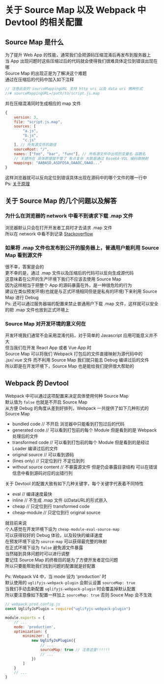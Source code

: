 # 关于 Source Map 以及 Webpack 中 Devtool 的相关配置

## Source Map 是什么
为了提升 Web App 的性能，通常我们会把源码压缩混淆后再发布到服务器上  
当 App 出现问题时这些压缩过后的代码就会使得我们很难具体定位到错误出现在哪  
Source Map 的出现正是为了解决这个难题  
通过在压缩后的代码中加入如下注释
```js
// 注意此处的 sourceMappingURL 支持 http uri 以及 data uri 俩种形式
//# sourceMappingURL=/path/to/script.js.map
```
并在压缩混淆同时生成相应的 map 文件
```js
{
    version: 3,
    file: "script.js.map",
    sources: [
        "a.js",
        "b.js",
        "c.js"
    ], // 所有源文件的路径
    sourceRoot: "/",
    names: ["foo", "bar", "func"], // 所有源文件中出现的变量名 函数名
	// 关键所在 具体原理就不管了 有点复杂 大致是通过 Base64-VQL 编码做映射
    mappings: "AABASD,ASDFDSA,OAAOC,OAAO..."
}
```
这样浏览器就可以反向定位到错误具体出现在源码中的哪个文件的哪一行中  
Ps: [关于原理](https://www.codercto.com/a/31149.html)

## 关于 Source Map 的几个问题以及解答
### 为什么在浏览器的 network 中看不到请求下载 .map 文件
浏览器默认只会在打开开发者工具时才去请求 .map 文件  
所以在 network 中看不到记录
[Stackoverflow](https://stackoverflow.com/questions/44315460/when-do-browsers-download-sourcemaps#)

### 如果将 .map 文件也发布到公开的服务器上，普通用户能利用 Source Map 看到源文件
很不幸，答案是会的  
更不幸的是，通过 .map 文件以及压缩后的代码可以反向生成源代码  
这意味着在公开的生产环境下我们不应该去使用 Source Map  
因为这样相当于把整个 App 的源码暴露在外，是一种很危险的行为  
建议在类似预发环境(也就是与正式环境相同但是是私有的环境)下来利用 Source Map 进行 Debug  
Ps: 还可以通过服务器端的配置来禁止普通用户下载 .map 文件，这样就可以安全的把 .map 文件也放到正式环境上

### Source Map 对开发环境的意义何在
开发环境我们通常不会采用混淆代码，对于简单的 Javascript 应用可能意义并不大  
但当我们在开发 React App 或者 Vue App 时  
Source Map 可以将我们 Webpack 打包后的文件直接映射为源代码中的 .jsx/.vue 文件
而不利用 Source Map 我们就只能去 Debug 编译过后的文件  
所以即是在开发环境下，Source Map 也是能给我们提供很大帮助的

## Webpack 的 Devtool
Webpack 中可以通过这项配置来决定具体使用何种 Source Map  
默认值为 `false` 也就是不开启 Source Map  
从方便 Debug 的角度从差到好排列，Webpack 一共提供了如下几种形式的 Source Map
* bundled code // 不开启 浏览器中只能看到打包过后的代码
* generated code // 可以看到打包前的每个 Module 但是看到的是 Webpack 处理后的文件
* transformed code // 可以看到打包前的每个 Module 但是看到的是经过 Loader 编译过后的文件
* original source // 可以看到源码
* (lines only) // 只定位到行 不定位到列
* without source content // 不暴露源文件 但是仍会暴露目录结构 可以在错误信息中看到源码对应的出错行列

关于 Devtool 的配置大致有如下几种关键字，每个关键字代表着不同特性
* eval // 编译速度最快
* inline // 不生成 .map 文件 以DataURL的形式嵌入
* cheap // 只定位到行 transformed code
* cheap-module // 只定位到行 original source

就目前来说  
个人感觉在开发环境下设为 `cheap-module-eval-source-map`  
可以获得较好的 Debug 体验，以及较快的编译速度  
在预发环境下设为 `source-map` 可以获得最完整的映射  
在正式环境下设为 `false` 避免源文件暴露  
当然碰到具体问题时可以进行调整  
要记住 Source Map 的终极目的是为了方便开发者定位问题  
所以只要能帮助我们找到问题的配置就是好配置

Ps: Webpack V4 中，当 mode 设为 'production' 时  
默认使用的 `uglifyjs-webpack-plugin` 会默认设置 `sourceMap: true`  
当我们手动去新配置 `uglifyjs-webpack-plugin` 时会覆盖掉默认配置  
所以要注意像如下配置一样加上 `sourceMap: true` 否则 Souce Map 会不生效
```js
// webpack.prod.config.js
const UglifyJsPlugin = require("uglifyjs-webpack-plugin")

module.exports = {
	// ...
	mode: 'production',
	optimization: {
		minimizer: [
			new UglifyJsPlugin({
				// ...
				sourceMap: true // 注意这里!!!!!!
				// ...
			})
		]
	}
	// ...
}
```
